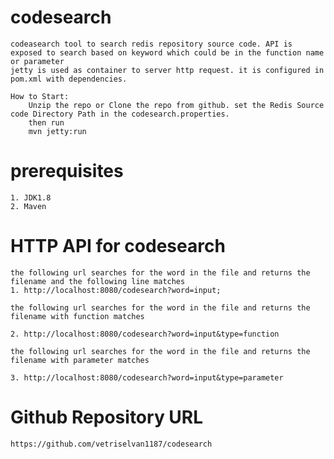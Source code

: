 # codesearch

	codeasearch tool to search redis repository source code. API is exposed to search based on keyword which could be in the function name or parameter
	jetty is used as container to server http request. it is configured in pom.xml with dependencies.

	How to Start:
		Unzip the repo or Clone the repo from github. set the Redis Source code Directory Path in the codesearch.properties. 
		then run
		mvn jetty:run
		

# prerequisites
	1. JDK1.8
	2. Maven 

# HTTP API for codesearch

	the following url searches for the word in the file and returns the filename and the following line matches
	1. http://localhost:8080/codesearch?word=input;

	the following url searches for the word in the file and returns the filename with function matches

	2. http://localhost:8080/codesearch?word=input&type=function

	the following url searches for the word in the file and returns the filename with parameter matches

	3. http://localhost:8080/codesearch?word=input&type=parameter


# Github Repository URL

	https://github.com/vetriselvan1187/codesearch


